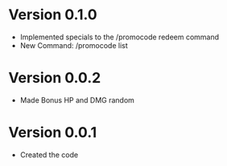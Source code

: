 # Version 0.1.0
- Implemented specials to the /promocode redeem command
- New Command: /promocode list
# Version 0.0.2
- Made Bonus HP and DMG random
# Version 0.0.1
- Created the code

